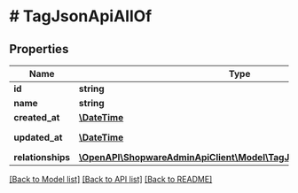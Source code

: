 # # TagJsonApiAllOf

## Properties

Name | Type | Description | Notes
------------ | ------------- | ------------- | -------------
**id** | **string** |  | [optional]
**name** | **string** |  |
**created_at** | [**\DateTime**](\DateTime.md) |  | [readonly]
**updated_at** | [**\DateTime**](\DateTime.md) |  | [optional] [readonly]
**relationships** | [**\OpenAPI\ShopwareAdminApiClient\Model\TagJsonApiAllOfRelationships**](TagJsonApiAllOfRelationships.md) |  | [optional]

[[Back to Model list]](../../README.md#models) [[Back to API list]](../../README.md#endpoints) [[Back to README]](../../README.md)
